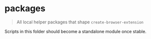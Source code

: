 # packages

> All local helper packages that shape `create-browser-extension`

Scripts in this folder should become a standalone module once stable.
